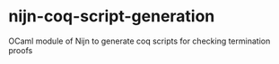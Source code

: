 # nijn-coq-script-generation
OCaml module of Nijn to generate coq scripts for checking termination proofs
